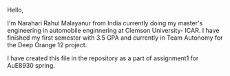 Hello,

I'm Narahari Rahul Malayanur from India currently doing my master's engineering in automobile enginnering at Clemson University- ICAR. I have finished my first semester with 3.5 GPA and currently in Team Autonomy for the  Deep Orange 12 project. 

 I have created this file in the repository as a part of assignment1 for AuE8930 spring.  
